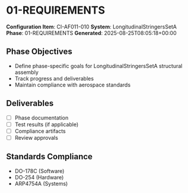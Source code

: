 # 01-REQUIREMENTS

**Configuration Item**: CI-AF011-010
**System**: LongitudinalStringersSetA
**Phase**: 01-REQUIREMENTS
**Generated**: 2025-08-25T08:05:18+00:00

## Phase Objectives
- Define phase-specific goals for LongitudinalStringersSetA structural assembly
- Track progress and deliverables
- Maintain compliance with aerospace standards

## Deliverables
- [ ] Phase documentation
- [ ] Test results (if applicable)
- [ ] Compliance artifacts
- [ ] Review approvals

## Standards Compliance
- DO-178C (Software)
- DO-254 (Hardware)
- ARP4754A (Systems)

